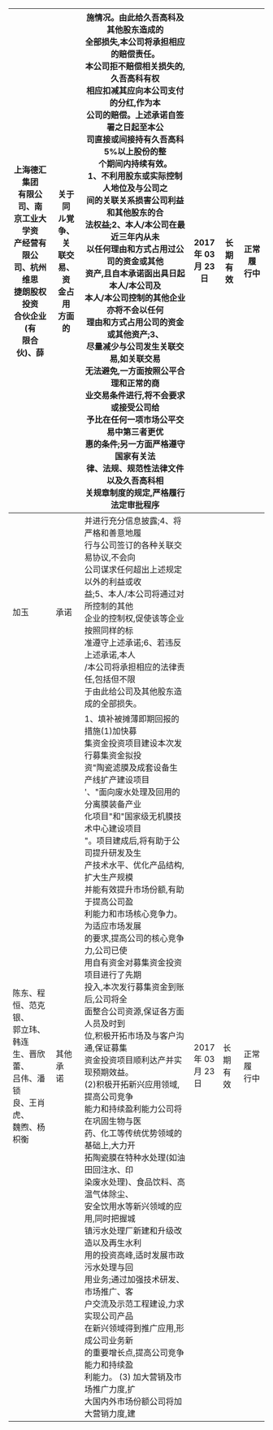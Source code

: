 | 上海德汇集团<br>有限公司、南<br>京工业大学资<br>产经营有限公<br>司、杭州维思<br>捷朗股权投资<br>合伙企业(有<br>限合伙)、薛 | 关于同<br>ル覚<br>争、关<br>联交<br>易、资<br>金占用<br>方面的 | 施情况。由此给久吾高科及其他股东造成的<br>全部损失,本公司将承担相应的赔偿责任。<br>本公司拒不赔偿相关损失的,久吾高科有权<br>相应扣减其应向本公司支付的分红,作为本<br>公司的赔偿。上述承诺自签署之日起至本公<br>司直接或间接持有久吾高科 5%以上股份的整<br>个期间内持续有效。<br>1、不利用股东或实际控制人地位及与公司之<br>间的关联关系损害公司利益和其他股东的合<br>法权益;2、本人/本公司在最近三年内从未<br>以任何理由和方式占用过公司的资金或其他<br>资产,且自本承诺函出具日起本人/本公司及<br>本人/本公司控制的其他企业亦将不会以任何<br>理由和方式占用公司的资金或其他资产;3、<br>尽量减少与公司发生关联交易,如关联交易<br>无法避免,一方面按照公平合理和正常的商<br>业交易条件进行,将不会要求或接受公司给<br>予比在任何一项市场公平交易中第三者更优<br>惠的条件;另一方面严格遵守国家有关法<br>律、法规、规范性法律文件以及久吾高科相<br>关规章制度的规定,严格履行法定审批程序                                                                                                                                                                                                    | 2017<br>年 03<br>月 23<br>日 | 长期<br>有效 | 正常履<br>行中 |
|------------------------------------------------------------------------------|---------------------------------------------|------------------------------------------------------------------------------------------------------------------------------------------------------------------------------------------------------------------------------------------------------------------------------------------------------------------------------------------------------------------------------------------------------------------------------------------------------------------------------------------------------------------------------------------------------------------------------------------------------------------------------------------------------------------------------------------------|---------------------------|----------|-----------|
| 加玉                                                                           | 承诺                                          | 并进行充分信息披露;4、将严格和善意地履<br>行与公司签订的各种关联交易协议,不会向<br>公司谋求任何超出上述规定以外的利益或收<br>益;5、本人/本公司将通过对所控制的其他<br>企业的控制权,促使该等企业按照同样的标<br>准遵守上述承诺;6、若违反上述承诺,本人<br>/本公司将承担相应的法律责任,包括但不限<br>于由此给公司及其他股东造成的全部损失。                                                                                                                                                                                                                                                                                                                                                                                                                                                                                                       |                           |          |           |
| 陈东、程<br>恒、范克银、<br>郭立玮、韩连<br>生、晋欣蕾、<br>吕伟、潘锁<br>良、王肖虎、<br>魏煦、杨枳衡              | 其他承<br>诺                                    | 1、填补被摊薄即期回报的措施(1)加快募<br>集资金投资项目建设本次发行募集资金拟投<br>资"陶瓷滤膜及成套设备生产线扩产建设项目<br>'、"面向废水处理及回用的分离膜装备产业<br>化项目"和"国家级无机膜技术中心建设项目<br>"。项目建成后,将有助于公司提升研发及生<br>产技术水平、优化产品结构,扩大生产规模<br>并能有效提升市场份额,有助于提高公司盈<br>利能力和市场核心竞争力。为适应市场发展<br>的要求,提高公司的核心竞争力,公司已使<br>用自有资金对募集资金投资项目进行了先期<br>投入,本次发行募集资金到账后,公司将全<br>面整合公司资源,保证各方面人员及时到<br>位,积极开拓市场及与客户沟通,保证募集<br>资金投资项目顺利达产并实现预期效益。<br>(2)积极开拓新兴应用领域,提高公司竞争<br>能力和持续盈利能力公司将在巩固生物与医<br>药、化工等传统优势领域的基础上,大力开<br>拓陶瓷膜在特种水处理(如油田回注水、印<br>染废水处理)、食品饮料、高温气体除尘、<br>安全饮用水等新兴领域的应用,同时把握城<br>镇污水处理厂新建和升级改造以及再生水利<br>用的投资高峰,适时发展市政污水处理与回<br>用业务;通过加强技术研发、市场推广、客<br>户交流及示范工程建设,力求实现公司产品<br>在新兴领域得到推广应用,形成公司业务新<br>的重要增长点,提高公司竞争能力和持续盈<br>利能力。 (3) 加大营销及市场推广力度,扩<br>大国内外市场份额公司将加大营销力度,建 | 2017<br>年 03<br>月 23<br>日 | 长期<br>有效 | 正常履<br>行中 |